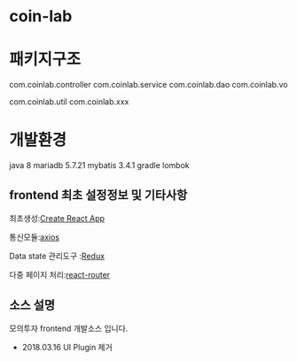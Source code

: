 # coin-lab

# 패키지구조
com.coinlab.controller
com.coinlab.service
com.coinlab.dao
com.coinlab.vo

com.coinlab.util
com.coinlab.xxx

# 개발환경
java 8
mariadb 5.7.21
mybatis 3.4.1
gradle
lombok

## frontend 최초 설정정보 및 기타사항

최초생성:[Create React App](https://github.com/facebookincubator/create-react-app)

통신모듈:[axios](https://github.com/axios/axios)

Data state 관리도구 :[Redux](https://redux.js.org/index.html)

다중 페이지 처리:[react-router](https://reacttraining.com/react-router/)

## 소스 설명

모의투자 frontend 개발소스 입니다.

- 2018.03.16 UI Plugin 제거